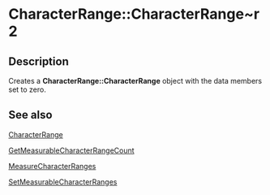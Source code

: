 # CharacterRange::CharacterRange~r2

## Description

Creates a **CharacterRange::CharacterRange** object with the data members set to zero.

## See also

[CharacterRange](https://learn.microsoft.com/windows/desktop/api/gdiplustypes/nl-gdiplustypes-characterrange)

[GetMeasurableCharacterRangeCount](https://learn.microsoft.com/windows/desktop/api/gdiplusstringformat/nf-gdiplusstringformat-stringformat-getmeasurablecharacterrangecount)

[MeasureCharacterRanges](https://learn.microsoft.com/windows/desktop/api/gdiplusgraphics/nf-gdiplusgraphics-graphics-measurecharacterranges)

[SetMeasurableCharacterRanges](https://learn.microsoft.com/windows/desktop/api/gdiplusstringformat/nf-gdiplusstringformat-stringformat-setmeasurablecharacterranges)